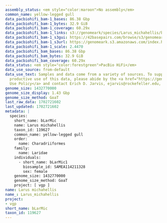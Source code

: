 ```yaml
---
assembly_status: <em style="color:maroon">No assembly</em>
common_name: yellow-legged gull
data_pacbiohifi_bam-1_bases: 86.38 Gbp
data_pacbiohifi_bam-1_bytes: 32.9 GiB
data_pacbiohifi_bam-1_coverage: 60.29x
data_pacbiohifi_bam-1_links: s3://genomeark/species/Larus_michahellis/bLarMic1/genomic_data/pacbio_hifi/<br>
data_pacbiohifi_bam-1_s3gui: https://42basepairs.com/browse/s3/genomeark/species/Larus_michahellis/bLarMic1/genomic_data/pacbio_hifi/
data_pacbiohifi_bam-1_s3url: https://genomeark.s3.amazonaws.com/index.html?prefix=species/Larus_michahellis/bLarMic1/genomic_data/pacbio_hifi/
data_pacbiohifi_bam-1_scale: 2.4470
data_pacbiohifi_bam_bases: 86.38 Gbp
data_pacbiohifi_bam_bytes: 32.9 GiB
data_pacbiohifi_bam_coverage: 60.29x
data_status: <em style="color:forestgreen">PacBio HiFi</em>
data_use_source: from-default
data_use_text: Samples and data come from a variety of sources. To support fair and
  productive use of this data, please abide by the <a href="https://genome10k.soe.ucsc.edu/data-use-policies/">Data
  Use Policy</a> and contact Erich D. Jarvis, ejarvis@rockefeller.edu, with any questions.
genome_size: 1432770000
genome_size_display: 1.43 Gbp
genome_size_method: GoaT
last_raw_data: 1702721602
last_updated: 1702721602
metadata: |
  species:
    short_name: bLarMic
    name: Larus michahellis
    taxon_id: 119627
    common_name: yellow-legged gull
    order:
      name: Charadriiformes
    family:
      name: Laridae
    individuals:
      - short_name: bLarMic1
        biosample_id: SAMEA114211328
        sex: female
    genome_size: 1432770000
    genome_size_method: GoaT
    project: [ vgp ]
name: Larus michahellis
name_: Larus_michahellis
project:
- vgp
short_name: bLarMic
taxon_id: 119627
---
```

